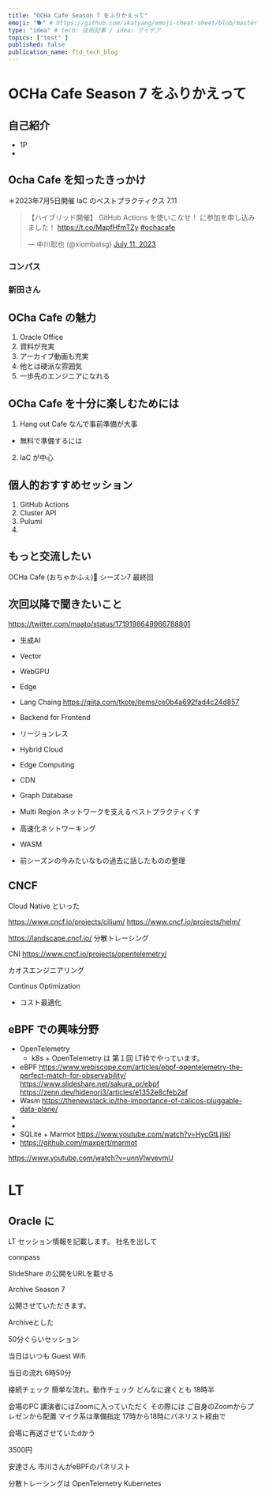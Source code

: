 ```yaml
---
title: "OCHa Cafe Season 7 をふりかえって"
emoji: "🐕" # https://github.com/ikatyang/emoji-cheat-sheet/blob/master/README.md
type: "idea" # tech: 技術記事 / idea: アイデア
topics: ["test" ]
published: false
publication_name: ftd_tech_blog
---
```

# OCHa Cafe Season 7 をふりかえって

## 自己紹介
- 1P
- 
## Ocha Cafe を知ったきっかけ
＊2023年7月5日開催
IaC のベストプラクティクス
7.11
<blockquote class="twitter-tweet"><p lang="ja" dir="ltr">【ハイブリッド開催】 GitHub Actions を使いこなせ！ に参加を申し込みました！ <a href="https://t.co/MapfHfmTZy">https://t.co/MapfHfmTZy</a> <a href="https://twitter.com/hashtag/ochacafe?src=hash&amp;ref_src=twsrc%5Etfw">#ochacafe</a></p>&mdash; 中川聡也 (@xiombatsg) <a href="https://twitter.com/xiombatsg/status/1678572311648272384?ref_src=twsrc%5Etfw">July 11, 2023</a></blockquote> <script async src="https://platform.twitter.com/widgets.js" charset="utf-8"></script>


### コンパス
### 新田さん




## OCha Cafe の魅力
1. Oracle Office
2. 資料が充実
3. アーカイブ動画も充実
4. 他とは硬派な雰囲気
5. 一歩先のエンジニアになれる


## OCha Cafe を十分に楽しむためには
1. Hang out Cafe なんで事前準備が大事
- 無料で準備するには
2. IaC が中心
## 個人的おすすめセッション
1. GitHub Actions 
2. Cluster API
3. Pulumi
4. 
## もっと交流したい
OCHa Cafe (おちゃかふぇ)🍔 シーズン7 最終回

## 次回以降で聞きたいこと
https://twitter.com/maato/status/1719198649966788801

- 生成AI
- Vector
- WebGPU
- Edge
- Lang Chaing
  https://qiita.com/tkote/items/ce0b4a692fad4c24d857

- Backend for Frontend
- リージョンレス
- Hybrid Cloud
- Edge Computing 
- CDN
- Graph Database 
- Multi Region ネットワークを支えるベストプラクティくす
- 高速化ネットワーキング
- WASM
- 前シーズンの今みたいなもの過去に話したものの整理

## CNCF
Cloud Native といった

https://www.cncf.io/projects/cilium/
https://www.cncf.io/projects/helm/

https://landscape.cncf.io/
分散トレーシング

CNI
https://www.cncf.io/projects/opentelemetry/

カオスエンジニアリング

Continus Optimization
- コスト最適化


## eBPF での興味分野
- OpenTelemetry
  - k8s + OpenTelemetry は 第１回 LT枠でやっています。
- eBPF 
https://www.webiscope.com/articles/ebpf-opentelemetry-the-perfect-match-for-observability/
https://www.slideshare.net/sakura_pr/ebpf
https://zenn.dev/hidenori3/articles/e1352e8cfeb2af
- Wasm
  https://thenewstack.io/the-importance-of-calicos-pluggable-data-plane/
- 
- 
- SQLite + Marmot
  https://www.youtube.com/watch?v=HycGtLjlikI
- https://github.com/maxpert/marmot

https://www.youtube.com/watch?v=unnVlwyevmU
# LT 
## Oracle に

LT セッション情報を記載します。
社名を出して

connpass

SlideShare の公開をURLを載せる

Archive Season 7

公開させていただきます。

Archiveとした

50分ぐらいセッション

当日はいつも
Guest Wifi 

当日の流れ
6時50分

接続チェック
簡単な流れ。動作チェック
どんなに遅くとも
18時半

会場のPC
講演者にはZoomに入っていただく
その際には
ご自身のZoomからプレゼンから配置
マイク系は準備指定
17時から18時にパネリスト経由で

会場に再送させていたdかう

3500円

安達さん
市川さんがeBPFのパネリスト



分散トレーシングは OpenTelemetry Kubernetes 
